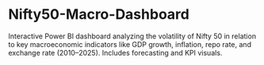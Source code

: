 # Nifty50-Macro-Dashboard
Interactive Power BI dashboard analyzing the volatility of Nifty 50 in relation to key macroeconomic indicators like GDP growth, inflation, repo rate, and exchange rate (2010–2025). Includes forecasting and KPI visuals.
